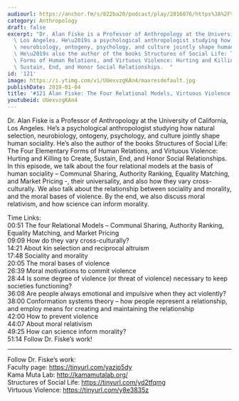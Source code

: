 ```yaml
---
audiourl: https://anchor.fm/s/822ba20/podcast/play/2016076/https%3A%2F%2Fd3ctxlq1ktw2nl.cloudfront.net%2Fproduction%2F2019-0-1%2F7774862-44100-2-9288924699006.m4a
category: Anthropology
draft: false
excerpt: "Dr. Alan Fiske is a Professor of Anthropology at the University of California,\
  \ Los Angeles. He\u2019s a psychological anthropologist studying how natural selection,\
  \ neurobiology, ontogeny, psychology, and culture jointly shape human sociality.\
  \ He\u2019s also the author of the books Structures of Social Life: The Four Elementary\
  \ Forms of Human Relations, and Virtuous Violence: Hurting and Killing to Create,\
  \ Sustain, End, and Honor Social Relationships.  "
id: '121'
image: https://i.ytimg.com/vi/UUexvzgKAn4/maxresdefault.jpg
publishDate: 2019-01-04
title: '#121 Alan Fiske: The Four Relational Models, Virtuous Violence, and Morality'
youtubeid: UUexvzgKAn4
---
```

<div class="timelinks">

Dr. Alan Fiske is a Professor of Anthropology at the University of California, Los Angeles. He’s a psychological anthropologist studying how natural selection, neurobiology, ontogeny, psychology, and culture jointly shape human sociality. He’s also the author of the books Structures of Social Life: The Four Elementary Forms of Human Relations, and Virtuous Violence: Hurting and Killing to Create, Sustain, End, and Honor Social Relationships.  
In this episode, we talk about the four relational models at the basis of human sociality – Communal Sharing, Authority Ranking, Equality Matching, and Market Pricing -, their universality, and also how they vary cross-culturally. We also talk about the relationship between sociality and morality, and the moral bases of violence. By the end, we also discuss moral relativism, and how science can inform morality.

Time Links:  
<time>00:51</time> The four Relational Models – Communal Sharing, Authority Ranking, Equality Matching, and Market Pricing  
<time>09:09</time> How do they vary cross-culturally?                      
<time>14:21</time> About kin selection and reciprocal altruism                    
<time>17:48</time> Sociality and morality               
<time>20:05</time> The moral bases of violence             
<time>26:39</time> Moral motivations to commit violence        
<time>28:44</time> Is some degree of violence (or threat of violence) necessary to keep societies functioning?  
<time>36:08</time> Are people always emotional and impulsive when they act violently?        
<time>38:00</time> Conformation systems theory – how people represent a relationship, and employ means for creating and maintaining the relationship      
<time>42:00</time> How to prevent violence   
<time>44:07</time> About moral relativism  
<time>49:25</time> How can science inform morality?  
<time>51:14</time> Follow Dr. Fiske’s work!    

---

Follow Dr. Fiske’s work:  
Faculty page: https://tinyurl.com/yazjp5dy  
Kama Muta Lab: http://kamamutalab.org/  
Structures of Social Life: https://tinyurl.com/yd2tfqmg  
Virtuous Violence: https://tinyurl.com/y8e3835z
</div>

